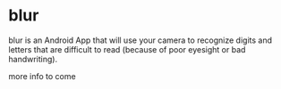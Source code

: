 # blur

blur is an Android App that will use your camera to recognize digits and letters that are difficult to read (because of poor eyesight or bad handwriting).

more info to come
